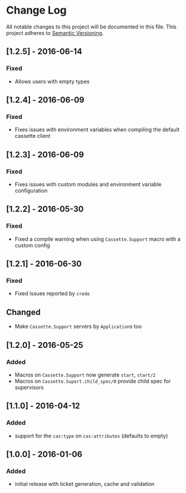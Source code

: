 # Change Log
All notable changes to this project will be documented in this file.
This project adheres to [Semantic Versioning](http://semver.org/).

## [1.2.5] - 2016-06-14
### Fixed
- Allows users with empty types

## [1.2.4] - 2016-06-09
### Fixed
- Fixes issues with environment variables when compiling the default cassette client

## [1.2.3] - 2016-06-09
### Fixed
 - Fixes issues with custom modules and environment variable configuration

## [1.2.2] - 2016-05-30
### Fixed
- Fixed a compile warning when using `Cassette.Support` macro with a custom config

## [1.2.1] - 2016-06-30
### Fixed
- Fixed issues reported by `credo`

## Changed
- Make `Cassette.Support` servers by `Application`s too

## [1.2.0] - 2016-05-25
### Added
- Macros on `Cassette.Support` now generate `start`, `start/2`
- Macros on `Cassette.Suport.child_spec/0` provide child spec for supervisors

## [1.1.0] - 2016-04-12
### Added
- support for the `cas:type` on `cas:attributes` (defaults to empty)

## [1.0.0] - 2016-01-06

### Added
- initial release with ticket generation, cache and validation
